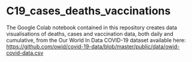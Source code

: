 # C19_cases_deaths_vaccinations
The Google Colab notebook contained in this repository creates data visualisations of deaths, cases and vaccination data, both daily and cumulative, from the Our World In Data COVID-19 dataset available here: https://github.com/owid/covid-19-data/blob/master/public/data/owid-covid-data.csv
